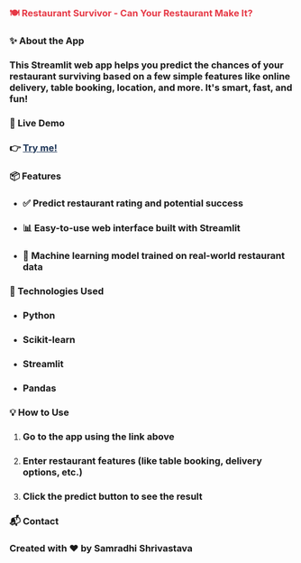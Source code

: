 <h3 style="color: #e63946;">🍽️ Restaurant Survivor - Can Your Restaurant Make It?</h3>

<h3>✨ About the App</h3>
<h3>
  This Streamlit web app helps you predict the chances of your restaurant surviving based on a few simple features like online delivery, table booking, location, and more. It's smart, fast, and fun!
</h3>

<h3>🚀 Live Demo</h3>
<h3>
  👉 <a href="https://samradhirestaurantsurvivor.streamlit.app/" target="_blank" style="color: #1d3557; font-weight: bold;">Try me!</a>
</h3>

<h3>📦 Features</h3>
<ul>
  <li><h3>✅ Predict restaurant rating and potential success</h3></li>
  <li><h3>📊 Easy-to-use web interface built with Streamlit</h3></li>
  <li><h3>🤖 Machine learning model trained on real-world restaurant data</h3></li>
</ul>

<h3>🧠 Technologies Used</h3>
<ul>
  <li><h3>Python</h3></li>
  <li><h3>Scikit-learn</h3></li>
  <li><h3>Streamlit</h3></li>
  <li><h3>Pandas</h3></li>
</ul>

<h3>💡 How to Use</h3>
<ol>
  <li><h3>Go to the app using the link above</h3></li>
  <li><h3>Enter restaurant features (like table booking, delivery options, etc.)</h3></li>
  <li><h3>Click the predict button to see the result</h3></li>
</ol>

<h3>📬 Contact</h3>
<h3>
  Created with ❤️ by Samradhi Shrivastava  
</h3>
